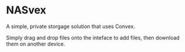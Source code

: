 # NASvex

A simple, private storgage solution that uses Convex.

Simply drag and drop files onto the inteface to add files, then download them on another device.

